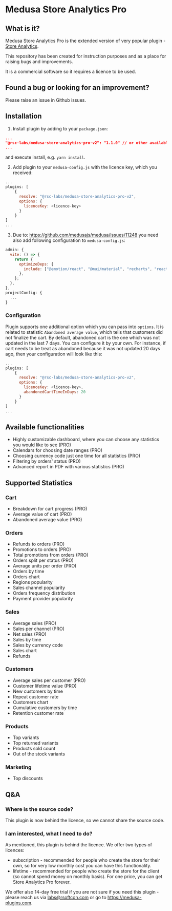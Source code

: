 # Medusa Store Analytics Pro

## What is it?

Medusa Store Analytics Pro is the extended version of very popular plugin - [Store Analytics](https://github.com/RSC-Labs/medusa-store-analytics).

This repository has been created for instruction purposes and as a place for raising bugs and improvements.

It is a commercial software so it requires a licence to be used.

## Found a bug or looking for an improvement?

Please raise an issue in Github issues.

## Installation

1. Install plugin by adding to your `package.json`:

```json
...
"@rsc-labs/medusa-store-analytics-pro-v2": "1.1.0" // or other available version
...
```
and execute install, e.g. `yarn install`.

2. Add plugin to your `medusa-config.js` with the licence key, which you received:

```js
...
plugins: [
    {
      resolve: "@rsc-labs/medusa-store-analytics-pro-v2",
      options: {
        licenceKey: <licence-key>
      }
    }
]
...
```

  3. Due to: https://github.com/medusajs/medusa/issues/11248 you need also add following configuration to `medusa-config.js`:
```js
admin: {
  vite: () => {
    return {
      optimizeDeps: {
        include: ["@emotion/react", "@mui/material", "recharts", "react-grid-layout"]
      },
    };
  },
},
projectConfig: {
  ...
}
```

### Configuration

Plugin supports one additional option which you can pass into `options`. It is related to statistic `Abandoned average value`, which tells that customers did not finalize the cart. By default, abandoned cart is the one which was not updated in the last 7 days. You can configure it by your own. For instance, if cart needs to be treat as abandoned because it was not updated 20 days ago, then your configuration will look like this:
```js
...
plugins: [
    {
      resolve: "@rsc-labs/medusa-store-analytics-pro-v2",
      options: {
        licenceKey: <licence-key>,
        abandonedCartTimeInDays: 20
      }
    }
]
...
```

## Available functionalities

<ul>
  <li>Highly customizable dashboard, where you can choose any statistics you would like to see <span class="text-green-600 font-semibold">(PRO)</span></li>
  <li>Calendars for choosing date ranges <span class="text-green-600 font-semibold">(PRO)</span></li>
  <li>Choosing currency code just one time for all statistics <span class="text-green-600 font-semibold">(PRO)</span></li>
  <li>Filtering by orders' status <span class="text-green-600 font-semibold">(PRO)</span></li>
  <li>Advanced report in PDF with various statistics <span class="text-green-600 font-semibold">(PRO)</span></li>
</ul>

<h2 class="mt-6 text-lg font-semibold">Supported Statistics</h2>

<h3 class="mt-4 text-md font-semibold">Cart</h3>
<ul>
  <li>Breakdown for cart progress <span class="text-green-600 font-semibold">(PRO)</span></li>
  <li>Average value of cart <span class="text-green-600 font-semibold">(PRO)</span></li>
  <li>Abandoned average value <span class="text-green-600 font-semibold">(PRO)</span></li>
</ul>

<h3 class="mt-4 text-md font-semibold">Orders</h3>
<ul>
  <li>Refunds to orders <span class="text-green-600 font-semibold">(PRO)</span></li>
  <li>Promotions to orders <span class="text-green-600 font-semibold">(PRO)</span></li>
  <li>Total promotions from orders <span class="text-green-600 font-semibold">(PRO)</span></li>
  <li>Orders split per status <span class="text-green-600 font-semibold">(PRO)</span></li>
  <li>Average units per order <span class="text-green-600 font-semibold">(PRO)</span></li>
  <li>Orders by time</li>
  <li>Orders chart</li>
  <li>Regions popularity</li>
  <li>Sales channel popularity</li>
  <li>Orders frequency distribution</li>
  <li>Payment provider popularity</li>
</ul>

<h3 class="mt-4 text-md font-semibold">Sales</h3>
<ul>
  <li>Average sales <span class="text-green-600 font-semibold">(PRO)</span></li>
  <li>Sales per channel <span class="text-green-600 font-semibold">(PRO)</span></li>
  <li>Net sales <span class="text-green-600 font-semibold">(PRO)</span></li>
  <li>Sales by time</li>
  <li>Sales by currency code</li>
  <li>Sales chart</li>
  <li>Refunds</li>
</ul>

<h3 class="mt-4 text-md font-semibold">Customers</h3>
<ul>
  <li>Average sales per customer <span class="text-green-600 font-semibold">(PRO)</span></li>
  <li>Customer lifetime value <span class="text-green-600 font-semibold">(PRO)</span></li>
  <li>New customers by time</li>
  <li>Repeat customer rate</li>
  <li>Customers chart</li>
  <li>Cumulative customers by time</li>
  <li>Retention customer rate</li>
</ul>

<h3 class="mt-4 text-md font-semibold">Products</h3>
<ul>
  <li>Top variants</li>
  <li>Top returned variants</li>
  <li>Products sold count</li>
  <li>Out of the stock variants</li>
</ul>

<h3 class="mt-4 text-md font-semibold">Marketing</h3>
<ul>
  <li>Top discounts</li>
</ul>

## Q&A

### Where is the source code?

This plugin is now behind the licence, so we cannot share the source code.

### I am interested, what I need to do?

As mentioned, this plugin is behind the licence. We offer two types of licences:
- subscription - recommended for people who create the store for their own, so for very low monthly cost you can have this functionality.
- lifetime - recommended for people who create the store for the client (so cannot spend money on monthly basis). For one price, you can get Store Analytics Pro forever.

We offer also 14-day free trial if you are not sure if you need this plugin - please reach us via labs@rsoftcon.com or go to https://medusa-plugins.com.
